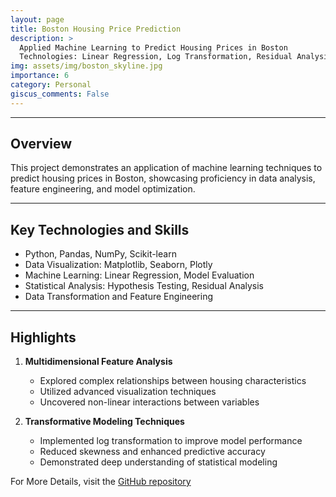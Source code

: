 ```yaml
---
layout: page
title: Boston Housing Price Prediction
description: >
  Applied Machine Learning to Predict Housing Prices in Boston
  Technologies: Linear Regression, Log Transformation, Residual Analysis, Feature Engineering, Model Evaluation
img: assets/img/boston_skyline.jpg
importance: 6
category: Personal
giscus_comments: False
---
```


---

## Overview

This project demonstrates an  application of machine learning techniques to predict housing prices in Boston, showcasing proficiency in data analysis, feature engineering, and model optimization.


--- 

## Key Technologies and Skills

- Python, Pandas, NumPy, Scikit-learn
- Data Visualization: Matplotlib, Seaborn, Plotly
- Machine Learning: Linear Regression, Model Evaluation
- Statistical Analysis: Hypothesis Testing, Residual Analysis
- Data Transformation and Feature Engineering


---
## Highlights

1. **Multidimensional Feature Analysis**
   - Explored complex relationships between housing characteristics
   - Utilized advanced visualization techniques
   - Uncovered non-linear interactions between variables

2. **Transformative Modeling Techniques**
   - Implemented log transformation to improve model performance
   - Reduced skewness and enhanced predictive accuracy
   - Demonstrated deep understanding of statistical modeling

For More Details, visit the [GitHub repository](https://github.com/Hit07/Real-Estate-Price-Model)
